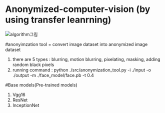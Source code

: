 # Anonymized-computer-vision (by using transfer leanrning) 
![algorithm그림](https://github.com/lee-su-yun/Anonymized-computer-vision/assets/69504781/b19d4ce0-acd5-48bb-a1de-74d0876e46f4)



#anonyimzation tool = convert image dataset into anonymized image dataset
1. there are 5 types : blurring, motion blurring, pixelating, masking, adding random black pixels
2. running command : python ./src/anonymization_tool.py -i ./input -o ./output -m ./face_model/face.pb -t 0.4

#Base models(Pre-trained models)
1. Vgg16
2. ResNet
3. InceptionNet

